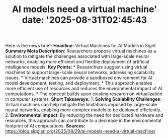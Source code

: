 ﻿---
title: "AI models need a virtual machine'
date: '2025-08-31T02:45:43"
category: "Markets"
summary: ""
slug: "ai models need a virtual machine"
source_urls:
  - "https://blog.sigplan.org/2025/08/29/ai-models-need-a-virtual-machine/"
seo:
  title: "AI models need a virtual machine | Hash n Hedge'
  description: '"
  keywords: ["news", "markets", "brief"]
---
Here is the news brief:  **Headline:** Virtual Machines for AI Models in Sight  **Summary Meta Description:** Researchers propose virtual machines as a solution to mitigate the challenges associated with large-scale neural networks, enabling more efficient and flexible deployment of artificial intelligence models.  **Key Points:**  * Researchers suggest using virtual machines to support large-scale neural networks, addressing scalability issues. * Virtual machines can provide a sandboxed environment for AI model development, testing, and deployment. * This approach enables more efficient use of resources and reduces the environmental impact of AI computations. * The concept builds upon existing research on virtualization in computer systems.  **Short Takeaways:**  1. **Solving Scalability Challenges**: Virtual machines can help mitigate the limitations imposed by large-scale neural networks, enabling more complex models to be deployed efficiently. 2. **Environmental Impact**: By reducing the need for dedicated hardware and resources, this approach can contribute to a decrease in the environmental footprint of AI computations.  **Sources:** https://blog.sigplan.org/2025/08/29/ai-models-need-a-virtual-machine/ 
